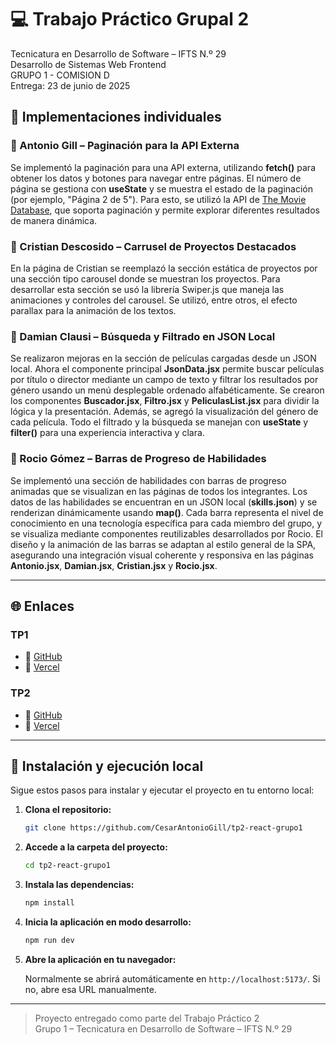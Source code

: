 # 💻 Trabajo Práctico Grupal 2

Tecnicatura en Desarrollo de Software – IFTS N.º 29  
Desarrollo de Sistemas Web Frontend  
GRUPO 1 - COMISION D  
Entrega: 23 de junio de 2025

## 🌟 Implementaciones individuales

### 🔹 Antonio Gill – Paginación para la API Externa

Se implementó la paginación para una API externa, utilizando **fetch()** para obtener los datos y botones para navegar entre páginas. El número de página se gestiona con **useState** y se muestra el estado de la paginación (por ejemplo, "Página 2 de 5"). Para esto, se utilizó la API de [The Movie Database](https://api.themoviedb.org), que soporta paginación y permite explorar diferentes resultados de manera dinámica.

### 🔹 Cristian Descosido – Carrusel de Proyectos Destacados

En la página de Cristian se reemplazó la sección estática de proyectos por una sección tipo carousel donde se muestran los proyectos. Para desarrollar esta sección se usó la librería Swiper.js que maneja las animaciones y controles del carousel. Se utilizó, entre otros, el efecto parallax para la animación de los textos.

### 🔹 Damian Clausi – Búsqueda y Filtrado en JSON Local

Se realizaron mejoras en la sección de películas cargadas desde un JSON local. Ahora el componente principal **JsonData.jsx** permite buscar películas por título o director mediante un campo de texto y filtrar los resultados por género usando un menú desplegable ordenado alfabéticamente. Se crearon los componentes **Buscador.jsx**, **Filtro.jsx** y **PeliculasList.jsx** para dividir la lógica y la presentación. Además, se agregó la visualización del género de cada película. Todo el filtrado y la búsqueda se manejan con **useState** y **filter()** para una experiencia interactiva y clara.

### 🔹 Rocio Gómez – Barras de Progreso de Habilidades

Se implementó una sección de habilidades con barras de progreso animadas que se visualizan en las páginas de todos los integrantes. Los datos de las habilidades se encuentran en un JSON local (**skills.json**) y se renderizan dinámicamente usando **map()**. Cada barra representa el nivel de conocimiento en una tecnología específica para cada miembro del grupo, y se visualiza mediante componentes reutilizables desarrollados por Rocio. El diseño y la animación de las barras se adaptan al estilo general de la SPA, asegurando una integración visual coherente y responsiva en las páginas **Antonio.jsx**, **Damian.jsx**, **Cristian.jsx** y **Rocio.jsx**.

---

## 🌐 Enlaces

### TP1

- 🔗 [GitHub](https://github.com/damianclausi/tp1-react-grupo1)
- 🔗 [Vercel](https://tp1-react-grupo1.vercel.app)

### TP2

- 🔗 [GitHub](https://github.com/CesarAntonioGill/tp2-react-grupo1)
- 🔗 [Vercel](https://tp2-react-grupo1-teyq.vercel.app/)

---

## 🚀 Instalación y ejecución local

Sigue estos pasos para instalar y ejecutar el proyecto en tu entorno local:

1. **Clona el repositorio:**

   ```sh
   git clone https://github.com/CesarAntonioGill/tp2-react-grupo1
   ```

2. **Accede a la carpeta del proyecto:**

   ```sh
   cd tp2-react-grupo1
   ```

3. **Instala las dependencias:**

   ```sh
   npm install
   ```

4. **Inicia la aplicación en modo desarrollo:**

   ```sh
   npm run dev
   ```

5. **Abre la aplicación en tu navegador:**

   Normalmente se abrirá automáticamente en `http://localhost:5173/`. Si no, abre esa URL manualmente.

---

> Proyecto entregado como parte del Trabajo Práctico 2  
> Grupo 1 – Tecnicatura en Desarrollo de Software – IFTS N.º 29
